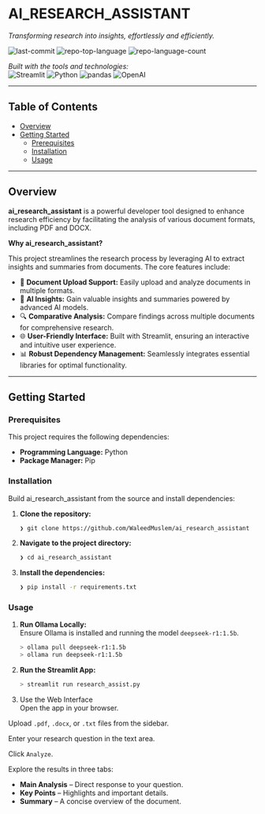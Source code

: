 # AI_RESEARCH_ASSISTANT  
*Transforming research into insights, effortlessly and efficiently.*

![last-commit](https://img.shields.io/github/last-commit/WaleedMuslem/ai_research_assistant?style=flat&logo=git&logoColor=white&color=0080ff)
![repo-top-language](https://img.shields.io/github/languages/top/WaleedMuslem/ai_research_assistant?style=flat&color=0080ff)
![repo-language-count](https://img.shields.io/github/languages/count/WaleedMuslem/ai_research_assistant?style=flat&color=0080ff)

*Built with the tools and technologies:*  
![Streamlit](https://img.shields.io/badge/Streamlit-FF4B4B.svg?style=flat&logo=Streamlit&logoColor=white)
![Python](https://img.shields.io/badge/Python-3776AB.svg?style=flat&logo=Python&logoColor=white)
![pandas](https://img.shields.io/badge/pandas-150458.svg?style=flat&logo=pandas&logoColor=white)
![OpenAI](https://img.shields.io/badge/OpenAI-412991.svg?style=flat&logo=OpenAI&logoColor=white)

---

## Table of Contents
- [Overview](#overview)
- [Getting Started](#getting-started)
  - [Prerequisites](#prerequisites)
  - [Installation](#installation)
  - [Usage](#usage)

---

## Overview
**ai_research_assistant** is a powerful developer tool designed to enhance research efficiency by facilitating the analysis of various document formats, including PDF and DOCX.

**Why ai_research_assistant?**

This project streamlines the research process by leveraging AI to extract insights and summaries from documents. The core features include:
- 📄 **Document Upload Support:** Easily upload and analyze documents in multiple formats.
- 🤖 **AI Insights:** Gain valuable insights and summaries powered by advanced AI models.
- 🔍 **Comparative Analysis:** Compare findings across multiple documents for comprehensive research.
- 🌐 **User-Friendly Interface:** Built with Streamlit, ensuring an interactive and intuitive user experience.
- 📊 **Robust Dependency Management:** Seamlessly integrates essential libraries for optimal functionality.

---

## Getting Started

### Prerequisites
This project requires the following dependencies:
- **Programming Language:** Python
- **Package Manager:** Pip

### Installation
Build ai_research_assistant from the source and install dependencies:

1. **Clone the repository:**
   ```sh
   ❯ git clone https://github.com/WaleedMuslem/ai_research_assistant

2. **Navigate to the project directory:**
   ```sh
   ❯ cd ai_research_assistant

3. **Install the dependencies:**
   ```sh
   ❯ pip install -r requirements.txt

### Usage
1. **Run Ollama Locally:**  
Ensure Ollama is installed and running the model `deepseek-r1:1.5b`.

   ```sh
   > ollama pull deepseek-r1:1.5b
   > ollama run deepseek-r1:1.5b

2. **Run the Streamlit App:**  

   ```sh
   > streamlit run research_assist.py

3. Use the Web Interface  
Open the app in your browser.

Upload `.pdf`, `.docx`, or `.txt` files from the sidebar.

Enter your research question in the text area.

Click `Analyze`.

Explore the results in three tabs:

- **Main Analysis** – Direct response to your question.
- **Key Points** – Highlights and important details.
- **Summary** – A concise overview of the document.
